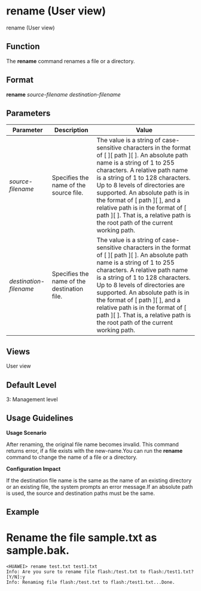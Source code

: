 rename (User view)
==================

rename (User view)

Function
--------



The **rename** command renames a file or a directory.




Format
------

**rename** *source-filename* *destination-filename*


Parameters
----------

| Parameter | Description | Value |
| --- | --- | --- |
| *source-filename* | Specifies the name of the source file. | The value is a string of case-sensitive characters in the format of [ <drive> ][ path ][ <file-name> ]. An absolute path name is a string of 1 to 255 characters. A relative path name is a string of 1 to 128  characters. Up to 8 levels of directories are supported.  An absolute path is in the format of <drive> [ path ][ <file-name> ], and a relative path is in the format of [ path ][ <file-name> ]. That is, a relative path is the root path of the current working path. |
| *destination-filename* | Specifies the name of the destination file. | The value is a string of case-sensitive characters in the format of [ <drive> ][ path ][ <file-name> ]. An absolute path name is a string of 1 to 255 characters. A relative path name is a string of 1 to 128  characters. Up to 8 levels of directories are supported.  An absolute path is in the format of <drive> [ path ][ <file-name> ], and a relative path is in the format of [ path ][ <file-name> ]. That is, a relative path is the root path of the current working path. |



Views
-----

User view


Default Level
-------------

3: Management level


Usage Guidelines
----------------

**Usage Scenario**

After renaming, the original file name becomes invalid. This command returns error, if a file exists with the new-name.You can run the **rename** command to change the name of a file or a directory.

**Configuration Impact**

If the destination file name is the same as the name of an existing directory or an existing file, the system prompts an error message.If an absolute path is used, the source and destination paths must be the same.


Example
-------

# Rename the file sample.txt as sample.bak.
```
<HUAWEI> rename test.txt test1.txt
Info: Are you sure to rename file flash:/test.txt to flash:/test1.txt? [Y/N]:y
Info: Renaming file flash:/test.txt to flash:/test1.txt...Done.

```
